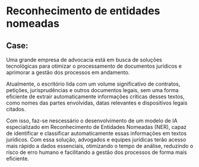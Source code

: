 # Reconhecimento de entidades nomeadas

## Case:
Uma grande empresa de advocacia está em busca de soluções tecnológicas para otimizar o processamento de documentos jurídicos e aprimorar a gestão dos processos em andamento.

Atualmente, o escritório lida com um volume significativo de contratos, petições, jurisprudências e outros documentos legais, sem uma forma eficiente de extrair automaticamente informações críticas desses textos, como nomes das partes envolvidas, datas relevantes e dispositivos legais citados.

Com isso, faz-se nescessário o desenvolvimento de um modelo de IA especializado em Reconhecimento de Entidades Nomeadas (NER), capaz de identificar e classificar automaticamente essas informações em textos jurídicos. Com essa solução, advogados e equipes jurídicas terão acesso mais rápido a dados essenciais, otimizando o tempo de análise, reduzindo o risco de erro humano e facilitando a gestão dos processos de forma mais eficiente.
